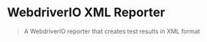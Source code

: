 WebdriverIO XML Reporter
========================

> A WebdriverIO reporter that creates test results in XML format
